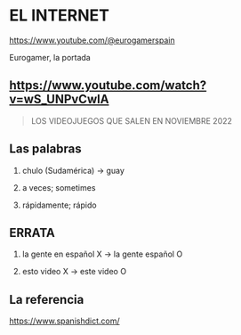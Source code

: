 # EL INTERNET

https://www.youtube.com/@eurogamerspain

Eurogamer, la portada

## https://www.youtube.com/watch?v=wS_UNPvCwlA

> LOS VIDEOJUEGOS QUE SALEN EN NOVIEMBRE 2022

## Las palabras

1) chulo (Sudamérica) -> guay

2) a veces; sometimes

3) rápidamente; rápido

## ERRATA

1) la gente en español X -> la gente español O

2) esto video X -> este video O

## La referencia

https://www.spanishdict.com/
